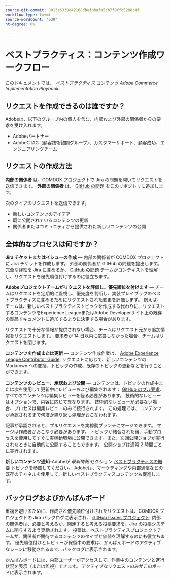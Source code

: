```yaml
---
source-git-commit: 8013e6339d42108dbefbbafa5db7f9ffc5288c4f
workflow-type: tm+mt
source-wordcount: '639'
ht-degree: 0%

---
```

# ベストプラクティス：コンテンツ作成ワークフロー

このドキュメントでは、 *[ベストプラクティス](https://experienceleague.adobe.com/docs/commerce-operations/implementation-playbook/best-practices/phases.html)* コンテンツ *Adobe Commerce Implementation Playbook*.

## リクエストを作成できるのは誰ですか？

Adobeは、以下のグループ内の個人を含む、内部および外部の関係者からの要求を受け入れます。

- Adobeパートナー
- AdobeCTAG（顧客技術諮問グループ）、カスタマーサポート、顧客成功、エンジニアリングチーム

## リクエストの作成方法

**内部の関係者** は、COMDOX プロジェクトで Jira の問題を開いてリクエストを送信できます。 **外部の関係者** は、 [GitHub の問題](https://github.com/AdobeDocs/commerce-operations.en/issues/new/choose) をこのリポジトリに追加します。

次のタイプのリクエストを送信できます。

- 新しいコンテンツのアイデア
- 既に公開されているコンテンツの更新
- 関係者またはコミュニティから提供された新しいコンテンツの公開

## 全体的なプロセスは何ですか？


**Jira チケットまたはイシューの作成** — 内部の関係者が COMDOX プロジェクトに Jira チケットを作成します。 外部の関係者が GitHub の問題を提出します。 完全な詳細を Jira に含めるか、 [GitHub の問題](https://github.com/AdobeDocs/commerce-operations.en/issues/new/choose) チームがコンテキストを理解し、リクエストを優先順位付けするのに役立ちます。

**Adobeプロジェクトチームがリクエストを評価し、優先順位を付けます** — チームはリクエストを定期的に監視し、優先度を判断し、実装プレイブックのベストプラクティスに含めるためにリクエストされた変更を評価します。 例えば、チームは、新しいベストプラクティストピックを作成する代わりに、リクエストするコンテンツをExperience LeagueまたはAdobe Developerサイト上の既存の製品ドキュメントに追加するように決定する場合があります。

リクエストで十分な情報が提供されない場合、チームはリクエスト元から追加情報をリクエストします。 要求者が 14 日以内に応答しなかった場合、チームはリクエストを閉じます。

**コンテンツを作成または更新** — コンテンツ作成作業は、 [Adobe Experience League Contributor Guide](https://experienceleague.adobe.com/docs/contributor/contributor-guide/introduction.html). リクエストに応じて、新しいコンテンツの Markdown への変換、トピックの作成、既存のトピックの更新などを行うことができます。

**コンテンツのレビュー、承認および公開** — コンテンツは、トピックの作成中または次を使用して更新中にレビューおよび編集されます： [GitHub のプル要求](https://experienceleague.adobe.com/docs/contributor/contributor-guide/setup/git-fundamentals.html?lang=en#pull-requests). すべてのコンテンツは編集レビューを経る必要があります。 技術的なレビューはオプションで、内容に応じて異なります。 技術的なレビューが必要ない場合、プロセスは編集レビューのみで続行されます。 この処理では、コンテンツが承認されるまで何度か繰り返し処理がおこなわれます。

記事が承認されると、プルリクエストを実稼動ブランチにマージできます。 マージは作成者がおこなう必要があります。 トピックが結合された後、手動プロセスを使用してすぐに実稼動環境に公開できます。また、次回公開ジョブが実行されたときに自動的に公開することもできます。 公開ジョブは通常 2 時間ごとに実行されます。

**新しいコンテンツ通知**-Adobeが *最新情報* セクション [ベストプラクティスの概要](https://experienceleague.adobe.com/docs/commerce-operations/implementation-playbook/best-practices/phases.html?lang=en) トピックを参照してください。 Adobeは、マーケティングや内部通信などの既存のチャネルを使用して、新しいベストプラクティスコンテンツも促進します。

## バックログおよびかんばんボード

重複を避けるために、作成され優先順位付けされたリクエストは、COMDOX プロジェクトの Jira バックログに表示され、 [GitHub Issues プロジェクト](https://github.com/orgs/AdobeDocs/projects/6/views/1). 内部の関係者は、必要と考えるか、関連すると考える投票要求を、Jira の投票システムに関与するよう奨励されます。 投票は、ベストプラクティスプロジェクトチームが、関係者が期待するコンテンツのタイプと価値を理解するのにも役立ちます。 優先順位付けとレビューが保留中の要求は、かんばんボードのアクティブなレーンに移動されるまで、バックログに表示されます。

かんばんボードには、内部ユーザーがアクセスして、作業中のコンテンツと進行状況を表示（または監視）できます。 アクティブなリクエストのみがこのボードに表示されます。
